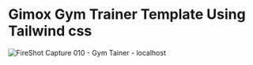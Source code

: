 <h1>Gimox Gym Trainer Template Using Tailwind css</h1>

![FireShot Capture 010 - Gym Tainer - localhost](https://github.com/sofikul100/GYM-template-/assets/121492313/8e32bd33-6c07-46af-a2bc-9a22250575f0)
